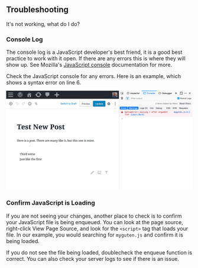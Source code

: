 ## Troubleshooting

It's not working, what do I do?

### Console Log

The console log is a JavaScript developer's best friend, it is a good best practice to work with it open. If there are any errors this is where they will show up. See Mozilla's [JavaScript console](https://developer.mozilla.org/en-US/docs/Learn/Common_questions/What_are_browser_developer_tools#The_JavaScript_console) documentation for more.

Check the JavaScript console for any errors. Here is an example, which shows a syntax error on line 6.

![console error](../../../../../docs/designers-developers/developers/tutorials/javascript/console-error.png)


### Confirm JavaScript is Loading

If you are not seeing your changes, another place to check is to confirm your JavaScript file is being enqueued. You can look at the page source, right-click View Page Source, and look for the `<script>` tag that loads your file. In our example, you would searching for `myguten.js` and confirm it is being loaded.

If you do not see the file being loaded, doublecheck the enqueue function is correct. You can also check your server logs to see if there is an issue.
